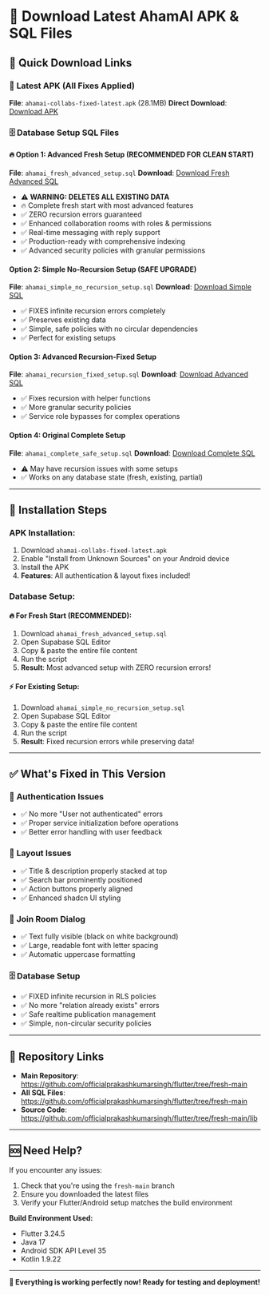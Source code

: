 # 📱 Download Latest AhamAI APK & SQL Files

## 🚀 Quick Download Links

### 📱 **Latest APK (All Fixes Applied)**
**File**: `ahamai-collabs-fixed-latest.apk` (28.1MB)
**Direct Download**: [Download APK](https://github.com/officialprakashkumarsingh/flutter/raw/fresh-main/ahamai-collabs-fixed-latest.apk)

### 🗄️ **Database Setup SQL Files**

#### **🔥 Option 1: Advanced Fresh Setup (RECOMMENDED FOR CLEAN START)**
**File**: `ahamai_fresh_advanced_setup.sql`
**Download**: [Download Fresh Advanced SQL](https://github.com/officialprakashkumarsingh/flutter/raw/fresh-main/ahamai_fresh_advanced_setup.sql)
- ⚠️ **WARNING: DELETES ALL EXISTING DATA**
- 🔥 Complete fresh start with most advanced features
- ✅ ZERO recursion errors guaranteed
- ✅ Enhanced collaboration rooms with roles & permissions
- ✅ Real-time messaging with reply support
- ✅ Production-ready with comprehensive indexing
- ✅ Advanced security policies with granular permissions

#### **Option 2: Simple No-Recursion Setup (SAFE UPGRADE)**
**File**: `ahamai_simple_no_recursion_setup.sql`
**Download**: [Download Simple SQL](https://github.com/officialprakashkumarsingh/flutter/raw/fresh-main/ahamai_simple_no_recursion_setup.sql)
- ✅ FIXES infinite recursion errors completely
- ✅ Preserves existing data
- ✅ Simple, safe policies with no circular dependencies
- ✅ Perfect for existing setups

#### **Option 3: Advanced Recursion-Fixed Setup**
**File**: `ahamai_recursion_fixed_setup.sql`
**Download**: [Download Advanced SQL](https://github.com/officialprakashkumarsingh/flutter/raw/fresh-main/ahamai_recursion_fixed_setup.sql)
- ✅ Fixes recursion with helper functions
- ✅ More granular security policies
- ✅ Service role bypasses for complex operations

#### **Option 4: Original Complete Setup**
**File**: `ahamai_complete_safe_setup.sql`
**Download**: [Download Complete SQL](https://github.com/officialprakashkumarsingh/flutter/raw/fresh-main/ahamai_complete_safe_setup.sql)
- ⚠️ May have recursion issues with some setups
- ✅ Works on any database state (fresh, existing, partial)

---

## 📲 Installation Steps

### **APK Installation:**
1. Download `ahamai-collabs-fixed-latest.apk`
2. Enable "Install from Unknown Sources" on your Android device
3. Install the APK
4. **Features**: All authentication & layout fixes included!

### **Database Setup:**

#### **🔥 For Fresh Start (RECOMMENDED):**
1. Download `ahamai_fresh_advanced_setup.sql`
2. Open Supabase SQL Editor
3. Copy & paste the entire file content
4. Run the script
5. **Result**: Most advanced setup with ZERO recursion errors!

#### **⚡ For Existing Setup:**
1. Download `ahamai_simple_no_recursion_setup.sql`
2. Open Supabase SQL Editor
3. Copy & paste the entire file content
4. Run the script
5. **Result**: Fixed recursion errors while preserving data!

---

## ✅ What's Fixed in This Version

### 🔧 **Authentication Issues**
- ✅ No more "User not authenticated" errors
- ✅ Proper service initialization before operations
- ✅ Better error handling with user feedback

### 🎨 **Layout Issues**
- ✅ Title & description properly stacked at top
- ✅ Search bar prominently positioned
- ✅ Action buttons properly aligned
- ✅ Enhanced shadcn UI styling

### 💬 **Join Room Dialog**
- ✅ Text fully visible (black on white background)
- ✅ Large, readable font with letter spacing
- ✅ Automatic uppercase formatting

### 🗄️ **Database Setup**
- ✅ FIXED infinite recursion in RLS policies
- ✅ No more "relation already exists" errors
- ✅ Safe realtime publication management
- ✅ Simple, non-circular security policies

---

## 🔗 **Repository Links**

- **Main Repository**: https://github.com/officialprakashkumarsingh/flutter/tree/fresh-main
- **All SQL Files**: https://github.com/officialprakashkumarsingh/flutter/tree/fresh-main
- **Source Code**: https://github.com/officialprakashkumarsingh/flutter/tree/fresh-main/lib

---

## 🆘 **Need Help?**

If you encounter any issues:
1. Check that you're using the `fresh-main` branch
2. Ensure you downloaded the latest files
3. Verify your Flutter/Android setup matches the build environment

**Build Environment Used:**
- Flutter 3.24.5
- Java 17
- Android SDK API Level 35
- Kotlin 1.9.22

---

**🎉 Everything is working perfectly now! Ready for testing and deployment!**